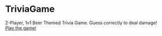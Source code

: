 # TriviaGame
2-Player, 1v1 Beer Themed Trivia Game. Guess correctly to deal damage!
[Play the game!](https://coombapace.github.io/TriviaGame/)
